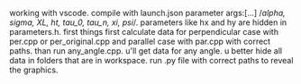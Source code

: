 working with vscode. compile with launch.json parameter args:[...] /*alpha, sigma, XL, ht, tau_0, tau_n, xi, psi*/. parameters like hx and hy are hidden in parameters.h. first things first calculate data for perpendicular case with per.cpp or per_original.cpp and
parallel case with par.cpp with correct paths. than run any_angle.cpp. u'll get data for any angle. u better hide all data in folders that are in workspace. run .py file with correct paths to reveal the graphics.
